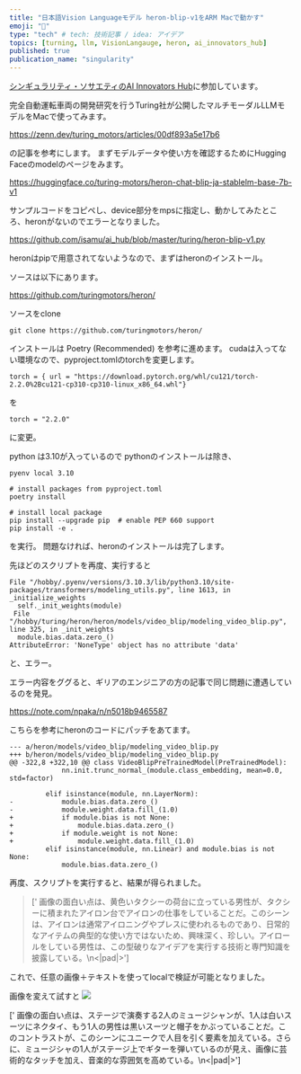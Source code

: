 ```yaml
---
title: "日本語Vision Languageモデル heron-blip-v1をARM Macで動かす"
emoji: "🤖"
type: "tech" # tech: 技術記事 / idea: アイデア
topics: [turning, llm, VisionLangauge, heron, ai_innovators_hub]
published: true
publication_name: "singularity"
---
```


[シンギュラリティ・ソサエティのAI Innovators Hub](https://singularitysociety.org/activities/aihub/)に参加しています。

完全自動運転車両の開発研究を行うTuring社が公開したマルチモーダルLLMモデルをMacで使ってみます。

https://zenn.dev/turing_motors/articles/00df893a5e17b6

の記事を参考にします。
まずモデルデータや使い方を確認するためにHugging Faceのmodelのページをみます。

https://huggingface.co/turing-motors/heron-chat-blip-ja-stablelm-base-7b-v1

サンプルコードをコピペし、device部分をmpsに指定し、動かしてみたところ、heronがないのでエラーとなりました。

https://github.com/isamu/ai_hub/blob/master/turing/heron-blip-v1.py

heronはpipで用意されてないようなので、まずはheronのインストール。

ソースは以下にあります。

https://github.com/turingmotors/heron/

ソースをclone
```
git clone https://github.com/turingmotors/heron/
```

インストールは Poetry (Recommended) を参考に進めます。
cudaは入ってない環境なので、pyproject.tomlのtorchを変更します。


```
torch = { url = "https://download.pytorch.org/whl/cu121/torch-2.2.0%2Bcu121-cp310-cp310-linux_x86_64.whl"}
```
を
```
torch = "2.2.0"
```
に変更。

python は3.10が入っているので pythonのインストールは除き、

```
pyenv local 3.10

# install packages from pyproject.toml
poetry install

# install local package
pip install --upgrade pip  # enable PEP 660 support
pip install -e .

```

を実行。
問題なければ、heronのインストールは完了します。


先ほどのスクリプトを再度、実行すると

```
File "/hobby/.pyenv/versions/3.10.3/lib/python3.10/site-packages/transformers/modeling_utils.py", line 1613, in _initialize_weights
  self._init_weights(module)
 File "/hobby/turing/heron/heron/models/video_blip/modeling_video_blip.py", line 325, in _init_weights
  module.bias.data.zero_()
AttributeError: 'NoneType' object has no attribute 'data'
```
と、エラー。

エラー内容をググると、ギリアのエンジニアの方の記事で同じ問題に遭遇しているのを発見。

https://note.com/npaka/n/n5018b9465587

こちらを参考にheronのコードにパッチをあてます。

```
--- a/heron/models/video_blip/modeling_video_blip.py
+++ b/heron/models/video_blip/modeling_video_blip.py
@@ -322,8 +322,10 @@ class VideoBlipPreTrainedModel(PreTrainedModel):
             nn.init.trunc_normal_(module.class_embedding, mean=0.0, std=factor)
 
         elif isinstance(module, nn.LayerNorm):
-            module.bias.data.zero_()
-            module.weight.data.fill_(1.0)
+            if module.bias is not None:
+                module.bias.data.zero_()
+            if module.weight is not None:
+                module.weight.data.fill_(1.0)
         elif isinstance(module, nn.Linear) and module.bias is not None:
             module.bias.data.zero_()
```

再度、スクリプトを実行すると、結果が得られました。


>[' 画像の面白い点は、黄色いタクシーの荷台に立っている男性が、タクシーに積まれたアイロン台でアイロンの仕事をしていることだ。このシーンは、アイロンは通常アイロニングやプレスに使われるものであり、日常的なアイテムの典型的な使い方ではないため、興味深く、珍しい。アイロールをしている男性は、この型破りなアイデアを実行する技術と専門知識を披露している。\n<|pad|>']


これで、任意の画像＋テキストを使ってlocalで検証が可能となりました。

画像を変えて試すと
![](https://grapee.jp/wp-content/uploads/53165_main.jpg)

[' 画像の面白い点は、ステージで演奏する2人のミュージシャンが、1人は白いスーツにネクタイ、もう1人の男性は黒いスーツと帽子をかぶっていることだ。このコントラストが、このシーンにユニークで人目を引く要素を加えている。さらに、ミュージシャの1人がステージ上でギターを弾いているのが見え、画像に芸術的なタッチを加え、音楽的な雰囲気を高めている。\n<|pad|>']
